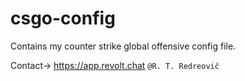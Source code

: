 # csgo-config
Contains my counter strike global offensive config file.

Contact-> https://app.revolt.chat `@R. T. Redreovič`
